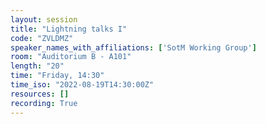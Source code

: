 ```yaml
---
layout: session
title: "Lightning talks I"
code: "ZVLDMZ"
speaker_names_with_affiliations: ['SotM Working Group']
room: "Auditorium B - A101"
length: "20"
time: "Friday, 14:30"
time_iso: "2022-08-19T14:30:00Z"
resources: []
recording: True
---
```




